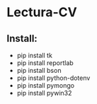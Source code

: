 # Lectura-CV

## Install:
- pip install tk
- pip install reportlab
- pip install bson
- pip install python-dotenv
- pip install pymongo
- pip install pywin32

